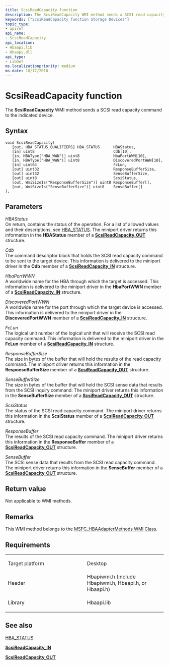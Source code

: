 ```yaml
---
title: ScsiReadCapacity function
description: The ScsiReadCapacity WMI method sends a SCSI read capacity command to the indicated device.
keywords: ["ScsiReadCapacity function Storage Devices"]
topic_type:
- apiref
api_name:
- ScsiReadCapacity
api_location:
- Hbaapi.lib
- Hbaapi.dll
api_type:
- LibDef
ms.localizationpriority: medium
ms.date: 10/17/2018
---
```


# ScsiReadCapacity function


The **ScsiReadCapacity** WMI method sends a SCSI read capacity command to the indicated device.

Syntax
------

```ManagedCPlusPlus
void ScsiReadCapacity(
   [out, HBA_STATUS_QUALIFIERS] HBA_STATUS      HBAStatus,
   [in] uint8                                   Cdb[10],
   [in, HBAType("HBA_WWN")] uint8               HbaPortWWN[10],
   [in, HBAType("HBA_WWN")] uint8               DiscoveredPortWWN[10],
   [in] uint64                                  FcLun,
   [out] uint32                                 ResponseBufferSize,
   [out] uint32                                 SenseBufferSize,
   [out] uint8                                  ScsiStatus,
   [out, WmiSizeIs("ResponseBufferSize")] uint8 ResponseBuffer[],
   [out, WmiSizeIs("SenseBufferSize")] uint8    SenseBuffer[]
);
```

Parameters
----------

*HBAStatus*   
On return, contains the status of the operation. For a list of allowed values and their descriptions, see [HBA\_STATUS](hba-status.md). The miniport driver returns this information in the **HBAStatus** member of a [**ScsiReadCapacity\_OUT**](/windows-hardware/drivers/ddi/hbapiwmi/ns-hbapiwmi-_scsireadcapacity_out) structure.

*Cdb*   
The command descriptor block that holds the SCSI read capacity command to be sent to the target device. This information is delivered to the miniport driver in the **Cdb** member of a [**ScsiReadCapacity\_IN**](/windows-hardware/drivers/ddi/hbapiwmi/ns-hbapiwmi-_scsireadcapacity_in) structure.

*HbaPortWWN*   
A worldwide name for the HBA through which the target is accessed. This information is delivered to the miniport driver in the **HbaPortWWN** member of a [**ScsiReadCapacity\_IN**](/windows-hardware/drivers/ddi/hbapiwmi/ns-hbapiwmi-_scsireadcapacity_in) structure.

*DiscoveredPortWWN*   
A worldwide name for the port through which the target device is accessed. This information is delivered to the miniport driver in the **DiscoveredPortWWN** member of a [**ScsiReadCapacity\_IN**](/windows-hardware/drivers/ddi/hbapiwmi/ns-hbapiwmi-_scsireadcapacity_in) structure.

*FcLun*   
The logical unit number of the logical unit that will receive the SCSI read capacity command. This information is delivered to the miniport driver in the **FcLun** member of a [**ScsiReadCapacity\_IN**](/windows-hardware/drivers/ddi/hbapiwmi/ns-hbapiwmi-_scsireadcapacity_in) structure.

*ResponseBufferSize*   
The size in bytes of the buffer that will hold the results of the read capacity command. The miniport driver returns this information in the **ResponseBufferSize** member of a [**ScsiReadCapacity\_OUT**](/windows-hardware/drivers/ddi/hbapiwmi/ns-hbapiwmi-_scsireadcapacity_out) structure.

*SenseBufferSize*   
The size in bytes of the buffer that will hold the SCSI sense data that results from the SCSI inquiry command. The miniport driver returns this information in the **SenseBufferSize** member of a [**ScsiReadCapacity\_OUT**](/windows-hardware/drivers/ddi/hbapiwmi/ns-hbapiwmi-_scsireadcapacity_out) structure.

*ScsiStatus*   
The status of the SCSI read capacity command. The miniport driver returns this information in the **ScsiStatus** member of a [**ScsiReadCapacity\_OUT**](/windows-hardware/drivers/ddi/hbapiwmi/ns-hbapiwmi-_scsireadcapacity_out) structure.

*ResponseBuffer*   
The results of the SCSI read capacity command. The miniport driver returns this information in the **ResponseBuffer** member of a [**ScsiReadCapacity\_OUT**](/windows-hardware/drivers/ddi/hbapiwmi/ns-hbapiwmi-_scsireadcapacity_out) structure.

*SenseBuffer*   
The SCSI sense data that results from the SCSI read capacity command. The miniport driver returns this information in the **SenseBuffer** member of a [**ScsiReadCapacity\_OUT**](/windows-hardware/drivers/ddi/hbapiwmi/ns-hbapiwmi-_scsireadcapacity_out) structure.

Return value
------------

Not applicable to WMI methods.

Remarks
-------

This WMI method belongs to the [MSFC\_HBAAdapterMethods WMI Class](msfc-hbaadaptermethods-wmi-class.md).

Requirements
------------

<table>
<colgroup>
<col width="50%" />
<col width="50%" />
</colgroup>
<tbody>
<tr class="odd">
<td align="left"><p>Target platform</p></td>
<td align="left">Desktop</td>
</tr>
<tr class="even">
<td align="left"><p>Header</p></td>
<td align="left">Hbapiwmi.h (include Hbapiwmi.h, Hbaapi.h, or Hbaapi.h)</td>
</tr>
<tr class="odd">
<td align="left"><p>Library</p></td>
<td align="left">Hbaapi.lib</td>
</tr>
</tbody>
</table>

## <span id="see_also"></span>See also


[HBA\_STATUS](hba-status.md)

[**ScsiReadCapacity\_IN**](/windows-hardware/drivers/ddi/hbapiwmi/ns-hbapiwmi-_scsireadcapacity_in)

[**ScsiReadCapacity\_OUT**](/windows-hardware/drivers/ddi/hbapiwmi/ns-hbapiwmi-_scsireadcapacity_out)

 

